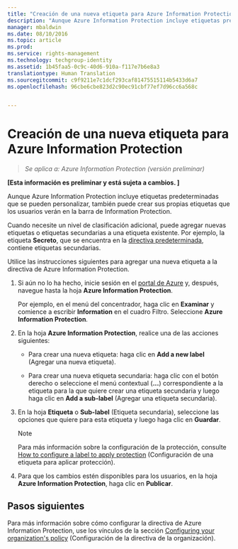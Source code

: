 ```yaml
---
title: "Creación de una nueva etiqueta para Azure Information Protection | Azure Rights Management"
description: "Aunque Azure Information Protection incluye etiquetas predeterminadas que se pueden personalizar, también puede crear sus propias etiquetas que los usuarios verán en la barra de Information Protection."
manager: mbaldwin
ms.date: 08/10/2016
ms.topic: article
ms.prod: 
ms.service: rights-management
ms.technology: techgroup-identity
ms.assetid: 1b45faa5-0c9c-40d6-910a-f117e7b6e8a3
translationtype: Human Translation
ms.sourcegitcommit: c9f9211e7c1dcf293caf81475515114b5433d6a7
ms.openlocfilehash: 96cbe6cbe823d2c90ec91cbf77ef7d96cc6a568c


---
```


# Creación de una nueva etiqueta para Azure Information Protection

>*Se aplica a: Azure Information Protection (versión preliminar)*

**[Esta información es preliminar y está sujeta a cambios. ]**

Aunque Azure Information Protection incluye etiquetas predeterminadas que se pueden personalizar, también puede crear sus propias etiquetas que los usuarios verán en la barra de Information Protection.

Cuando necesite un nivel de clasificación adicional, puede agregar nuevas etiquetas o etiquetas secundarias a una etiqueta existente. Por ejemplo, la etiqueta **Secreto**, que se encuentra en la [directiva predeterminada](configure-policy-default.md), contiene etiquetas secundarias.

Utilice las instrucciones siguientes para agregar una nueva etiqueta a la directiva de Azure Information Protection.

1. Si aún no lo ha hecho, inicie sesión en el [portal de Azure](https://portal.azure.com) y, después, navegue hasta la hoja **Azure Information Protection**. 
    
    Por ejemplo, en el menú del concentrador, haga clic en **Examinar** y comience a escribir **Information** en el cuadro Filtro. Seleccione **Azure Information Protection**.

2. En la hoja **Azure Information Protection**, realice una de las acciones siguientes:

    - Para crear una nueva etiqueta: haga clic en **Add a new label** (Agregar una nueva etiqueta).

    - Para crear una nueva etiqueta secundaria: haga clic con el botón derecho o seleccione el menú contextual (**...**) correspondiente a la etiqueta para la que quiere crear una etiqueta secundaria y luego haga clic en **Add a sub-label** (Agregar una etiqueta secundaria).

3. En la hoja **Etiqueta** o **Sub-label** (Etiqueta secundaria), seleccione las opciones que quiere para esta etiqueta y luego haga clic en **Guardar**.

    > [!NOTE]
    >Para más información sobre la configuración de la protección, consulte [How to configure a label to apply protection](configure-policy-protection.md) (Configuración de una etiqueta para aplicar protección).

4. Para que los cambios estén disponibles para los usuarios, en la hoja **Azure Information Protection**, haga clic en **Publicar**.

## Pasos siguientes

Para más información sobre cómo configurar la directiva de Azure Information Protection, use los vínculos de la sección [Configuring your organization's policy](configure-policy.md#configuring-your-organization-s-policy) (Configuración de la directiva de la organización).  





<!--HONumber=Aug16_HO4-->


